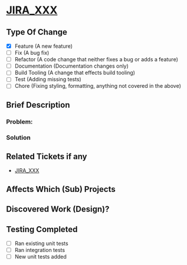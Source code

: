 # [JIRA_XXX](https://test.com)

## Type Of Change
- [x] Feature (A new feature)
- [ ] Fix (A bug fix)
- [ ] Refactor (A code change that neither fixes a bug or adds a feature)
- [ ] Documentation (Documentation changes only)
- [ ] Build Tooling (A change that effects build tooling)
- [ ] Test (Adding missing tests)
- [ ] Chore (Fixing styling, formatting, anything not covered in the above)

## Brief Description
### Problem:

### Solution

## Related Tickets if any
* [JIRA_XXX](https://test.com)

## Affects Which (Sub) Projects

## Discovered Work (Design)?

## Testing Completed

- [ ] Ran existing unit tests
- [ ] Ran integration tests
- [ ] New unit tests added

